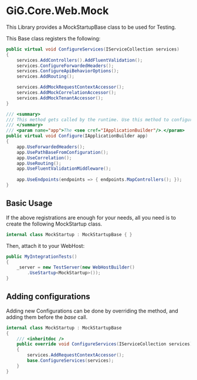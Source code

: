 # GiG.Core.Web.Mock

This Library provides a MockStartupBase class to be used for Testing.

This Base class registers the following:

```csharp
public virtual void ConfigureServices(IServiceCollection services)
{
    services.AddControllers().AddFluentValidation();
    services.ConfigureForwardedHeaders();
    services.ConfigureApiBehaviorOptions();
    services.AddRouting();

    services.AddMockRequestContextAccessor();
    services.AddMockCorrelationAccessor();
    services.AddMockTenantAccessor();
}

/// <summary>
/// This method gets called by the runtime. Use this method to configure the HTTP request pipeline.
/// </summary>
/// <param name="app">The <see cref="IApplicationBuilder"/>.</param>
public virtual void Configure(IApplicationBuilder app)
{
    app.UseForwardedHeaders();
    app.UsePathBaseFromConfiguration();
    app.UseCorrelation();
    app.UseRouting();
    app.UseFluentValidationMiddleware();
    
    app.UseEndpoints(endpoints => { endpoints.MapControllers(); });
}
```

## Basic Usage

If the above registrations are enough for your needs, all you need is to create the following MockStartup class.
```csharp
internal class MockStartup : MockStartupBase { }
```
Then, attach it to your WebHost:
```csharp
public MyIntegrationTests()
{
    _server = new TestServer(new WebHostBuilder()
        .UseStartup<MockStartup>());
}
```

## Adding configurations

Adding new Configurations can be done by overriding the method, and adding them before the _base_ call.

```csharp
internal class MockStartup : MockStartupBase
{
    /// <inheritdoc />
    public override void ConfigureServices(IServiceCollection services)
    {
        services.AddRequestContextAccessor();
        base.ConfigureServices(services);
    }
}
```
